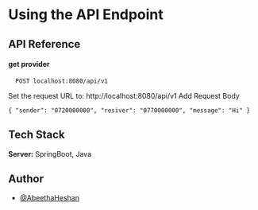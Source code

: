 
# Using the API Endpoint

## API Reference

#### get provider

```http
  POST localhost:8080/api/v1
```

Set the request URL to: http://localhost:8080/api/v1
Add Request Body

`{
    "sender": "0720000000",
    "resiver": "0770000000",
    "message": "Hi"
}`

## Tech Stack

**Server:** SpringBoot, Java


## Author

- [@AbeethaHeshan](https://github.com/AbeethaHeshan)
